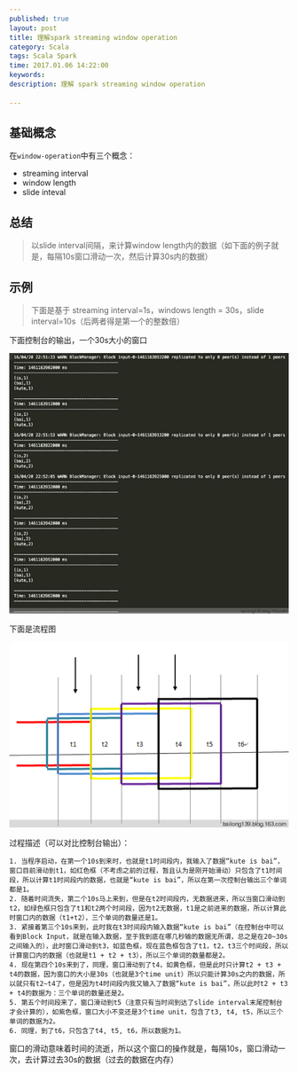 ```yaml
---
published: true
layout: post
title: 理解spark streaming window operation
category: Scala
tags: Scala Spark
time: 2017.01.06 14:22:00
keywords: 
description: 理解 spark streaming window operation 

---
```


## 基础概念
  在`window-operation`中有三个概念：
  
  - streaming interval 
  - window length
  - slide inteval
  
## 总结

> 以slide interval间隔，来计算window length内的数据（如下面的例子就是，每隔10s窗口滑动一次，然后计算30s内的数据）

## 示例

> 下面是基于 streaming interval=1s，windows length = 30s，slide interval=10s（后两者得是第一个的整数倍）

下面控制台的输出，一个30s大小的窗口

![图片链接](/public/img/posts/scala/spark-window-console.jpg)

下面是流程图

![图片链接](/public/img/posts/scala/spark-window-flow.png)

过程描述（可以对比控制台输出）：

    1. 当程序启动，在第一个10s到来时，也就是t1时间段内，我输入了数据“kute is bai”，窗口目前滑动到t1，如红色框（不考虑之前的过程，暂且认为是刚开始滑动）只包含了t1时间段，所以计算t1时间段内的数据，也就是“kute is bai”，所以在第一次控制台输出三个单词都是1。
    2. 随着时间流失，第二个10s马上来到，但是在t2时间段内，无数据进来，所以当窗口滑动到t2，如绿色框只包含了t1和t2两个时间段，因为t2无数据，t1是之前进来的数据，所以计算此时窗口内的数据（t1+t2），三个单词的数量还是1。
    3. 紧接着第三个10s来到，此时我在t3时间段内输入数据“kute is bai”（在控制台中可以看到Block Input，就是在输入数据，至于我到底在哪几秒输的数据无所谓，总之是在20~30s之间输入的），此时窗口滑动到t3，如蓝色框，现在蓝色框包含了t1，t2，t3三个时间段，所以计算窗口内的数据（也就是t1 + t2 + t3），所以三个单词的数量都是2。
    4. 现在第四个10s来到了，同理，窗口滑动到了t4，如黄色框，但是此时只计算t2 + t3 + t4的数据，因为窗口的大小是30s（也就是3个time unit）所以只能计算30s之内的数据，所以就只有t2~t4了，但是因为t4时间段内我又输入了数据“kute is bai”，所以此时t2 + t3 + t4的数据为：三个单词的数量还是2。
    5. 第五个时间段来了，窗口滑动到t5（注意只有当时间到达了slide interval末尾控制台才会计算的），如紫色框，窗口大小不变还是3个time unit，包含了t3, t4, t5，所以三个单词的数据为2。
    6. 同理，到了t6，只包含了t4, t5, t6，所以数据为1。

窗口的滑动意味着时间的流逝，所以这个窗口的操作就是，每隔10s，窗口滑动一次，去计算过去30s的数据（过去的数据在内存）